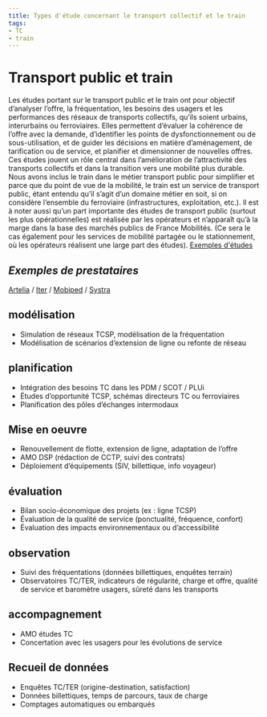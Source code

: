 ```yaml
---
title: Types d'étude concernant le transport collectif et le train
tags:
- TC
- train
---
```

# Transport public et train
Les études portant sur le transport public et le train ont pour objectif d’analyser l’offre, la fréquentation, les besoins des usagers et les performances des réseaux de transports collectifs, qu’ils soient urbains, interurbains ou ferroviaires. Elles permettent d’évaluer la cohérence de l’offre avec la demande, d’identifier les points de dysfonctionnement ou de sous-utilisation, et de guider les décisions en matière d’aménagement, de tarification ou de service, et planifier et dimensionner de nouvelles offres. Ces études jouent un rôle central dans l’amélioration de l’attractivité des transports collectifs et dans la transition vers une mobilité plus durable.
Nous avons inclus le train dans le métier transport public pour simplifier et parce que du point de vue de la mobilité, le train est un service de transport public, étant entendu qu’il s’agit d’un domaine métier en soit, si on considère l’ensemble du ferroviaire (infrastructures, exploitation, etc.).
Il est à noter aussi qu’un part importante des études de transport public (surtout les plus opérationnelles) est réalisée par les opérateurs et n’apparaît qu’à la marge dans la base des marchés publics de France Mobilités. (Ce sera le cas également pour les services de mobilité partagée ou le stationnement, où les opérateurs réalisent une large part des études).
[Exemples d'études](https://documentsmarches.francemobilites.fr/Search/?sort=score&sortOrder=desc&highlight=true&facet=true&r=1&f_type=DOCUMENT&f_property.FMCode.PublicContractClass.natureOfPrestations_string=Etude%20service&l_property.FMCode.PublicContractClass.natureOfPrestations_string=25&l_property.FMCode.PublicContractClass.metierIndex_string=60&text=transport%20public%20train&f_property.FMCode.PublicContractClass.metierIndex_string=Transport%20routier%20personne&f_property.FMCode.PublicContractClass.metierIndex_string=Transport%20en%20commun&f_property.FMCode.PublicContractClass.metierIndex_string=Transport%20TCSP&f_property.FMCode.PublicContractClass.metierIndex_string=Circulation%20ferroviaire&f_property.FMCode.PublicContractClass.metierIndex_string=Transport%20bus%20voie%20r%C3%A9serv%C3%A9e&f_property.FMCode.PublicContractClass.metierIndex_string=Transport%20ferroviaire%20de%20personne)
## _Exemples de prestataires_
[Artelia](https://www.arteliagroup.com/mobility/) / [Iter](https://iternet.org/nos-domaines-d-activite/developpement-et-contractualisation-des-transports-collectifs/) / [Mobiped](https://www.mobiped.com/) / [Systra](https://www.systra.com/type-market/planification-et-conseil/)

## modélisation
- Simulation de réseaux TCSP, modélisation de la fréquentation
- Modélisation de scénarios d’extension de ligne ou refonte de réseau

## planification
- Intégration des besoins TC dans les PDM / SCOT / PLUi
- Études d’opportunité TCSP, schémas directeurs TC ou ferroviaires
- Planification des pôles d’échanges intermodaux

## Mise en oeuvre
- Renouvellement de flotte, extension de ligne, adaptation de l’offre
- AMO DSP (rédaction de CCTP, suivi des contrats)
- Déploiement d’équipements (SIV, billettique, info voyageur)

## évaluation
- Bilan socio-économique des projets (ex : ligne TCSP)
- Évaluation de la qualité de service (ponctualité, fréquence, confort)
- Évaluation des impacts environnementaux ou d’accessibilité

## observation
- Suivi des fréquentations (données billettiques, enquêtes terrain)
- Observatoires TC/TER, indicateurs de régularité, charge et offre, qualité de service et baromètre usagers, sûreté dans les transports

## accompagnement
- AMO études TC
- Concertation avec les usagers pour les évolutions de service

## Recueil de données
- Enquêtes TC/TER (origine-destination, satisfaction)
- Données billettiques, temps de parcours, taux de charge
- Comptages automatiques ou embarqués
